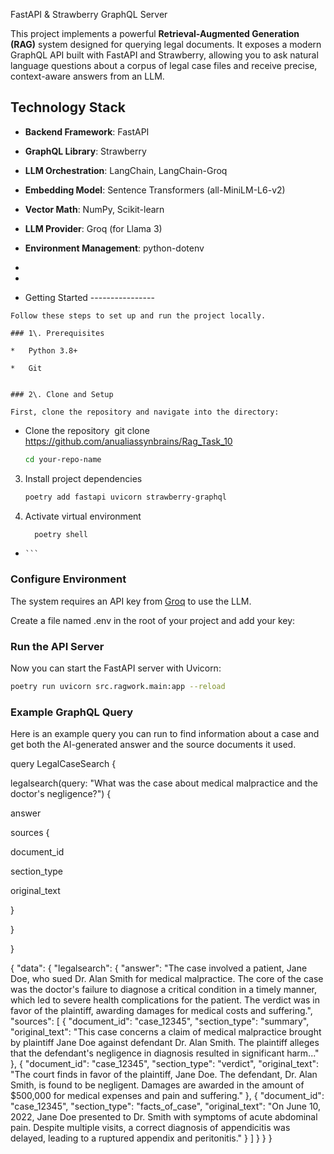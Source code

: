 FastAPI & Strawberry GraphQL Server

This project implements a powerful **Retrieval-Augmented Generation (RAG)** system designed for querying legal documents. It exposes a modern GraphQL API built with FastAPI and Strawberry, allowing you to ask natural language questions about a corpus of legal case files and receive precise, context-aware answers from an LLM.

  

  

 Technology Stack
-----------------

*   **Backend Framework**: FastAPI
    
*   **GraphQL Library**: Strawberry
    
*   **LLM Orchestration**: LangChain, LangChain-Groq
    
*   **Embedding Model**: Sentence Transformers (all-MiniLM-L6-v2)
    
*   **Vector Math**: NumPy, Scikit-learn
    
*   **LLM Provider**: Groq (for Llama 3)
    
*   **Environment Management**: python-dotenv
    
*     
    
*     
    
*    Getting Started
    ----------------
    
    Follow these steps to set up and run the project locally.
    
    ### 1\. Prerequisites
    
    *   Python 3.8+
        
    *   Git
        
    
    ### 2\. Clone and Setup
    
    First, clone the repository and navigate into the directory:
    
*   Clone the repository  git clone https://github.com/anualiassynbrains/Rag_Task_10
    ```bash
    cd your-repo-name
    ```
3.  Install project dependencies
    ```bash
    poetry add fastapi uvicorn strawberry-graphql
    ```
5.  Activate virtual environment
    ```bash
      poetry shell
*     ```
    

### Configure Environment

The system requires an API key from [Groq](https://www.google.com/url?sa=E&q=https%3A%2F%2Fconsole.groq.com%2Fkeys) to use the LLM.

Create a file named .env in the root of your project and add your key:

### Run the API Server

Now you can start the FastAPI server with Uvicorn:
 ```bash  
poetry run uvicorn src.ragwork.main:app --reload
```
### Example GraphQL Query

Here is an example query you can run to find information about a case and get both the AI-generated answer and the source documents it used.

  

query LegalCaseSearch {

 legalsearch(query: "What was the case about medical malpractice and the doctor's negligence?") {

 answer

 sources {

 document\_id

 section\_type

 original\_text

 }

 }

}

{
  "data": {
    "legalsearch": {
      "answer": "The case involved a patient, Jane Doe, who sued Dr. Alan Smith for medical malpractice. The core of the case was the doctor's failure to diagnose a critical condition in a timely manner, which led to severe health complications for the patient. The verdict was in favor of the plaintiff, awarding damages for medical costs and suffering.",
      "sources": [
        {
          "document_id": "case_12345",
          "section_type": "summary",
          "original_text": "This case concerns a claim of medical malpractice brought by plaintiff Jane Doe against defendant Dr. Alan Smith. The plaintiff alleges that the defendant's negligence in diagnosis resulted in significant harm..."
        },
        {
          "document_id": "case_12345",
          "section_type": "verdict",
          "original_text": "The court finds in favor of the plaintiff, Jane Doe. The defendant, Dr. Alan Smith, is found to be negligent. Damages are awarded in the amount of $500,000 for medical expenses and pain and suffering."
        },
        {
          "document_id": "case_12345",
          "section_type": "facts_of_case",
          "original_text": "On June 10, 2022, Jane Doe presented to Dr. Smith with symptoms of acute abdominal pain. Despite multiple visits, a correct diagnosis of appendicitis was delayed, leading to a ruptured appendix and peritonitis."
        }
      ]
    }
  }
}